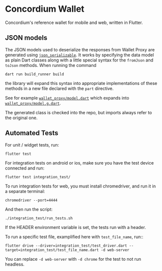 # Concordium Wallet

Concordium's reference wallet for mobile and web, written in Flutter.

## JSON models

The JSON models used to deserialize the responses from Wallet Proxy are generated using
[`json_serializable`](https://pub.dev/packages/json_serializable).
It works by specifying the data model as plain Dart classes
along with a little special syntax for the `fromJson` and `toJson` methods.
When running the command
```shell
dart run build_runner build
```
the library will expand this syntax into appropriate implementations of these methods
in a new file declared with the `part` directive.

See for example [`wallet_proxy/model.dart`](./lib/services/wallet_proxy/model.dart)
which expands into [`wallet_proxy/model.g.dart`](./lib/services/wallet_proxy/model.g.dart).

The generated class is checked into the repo, but imports always refer to the original one.

## Automated Tests

For unit / widget tests, run:
```shell
flutter test
```

For integration tests on android or ios, make sure you have the test device connected and run:
``` shell
flutter test integration_test/
```

To run integration tests for web, you must install chromedriver, and run it in a separate terminal:
```shell
chromedriver --port=4444
```
And then run the script:
```shell
./integration_test/run_tests.sh
```
If the HEADER environment variable is set, the tests run with a header.

To run a specific test file, examplified here with `test_file_name`, run::
```shell
flutter drive --driver=integration_test/test_driver.dart --target=integration_test/test_file_name.dart -d web-server
```
You can replace `-d web-server` with `-d chrome` for the test to not run headless.

